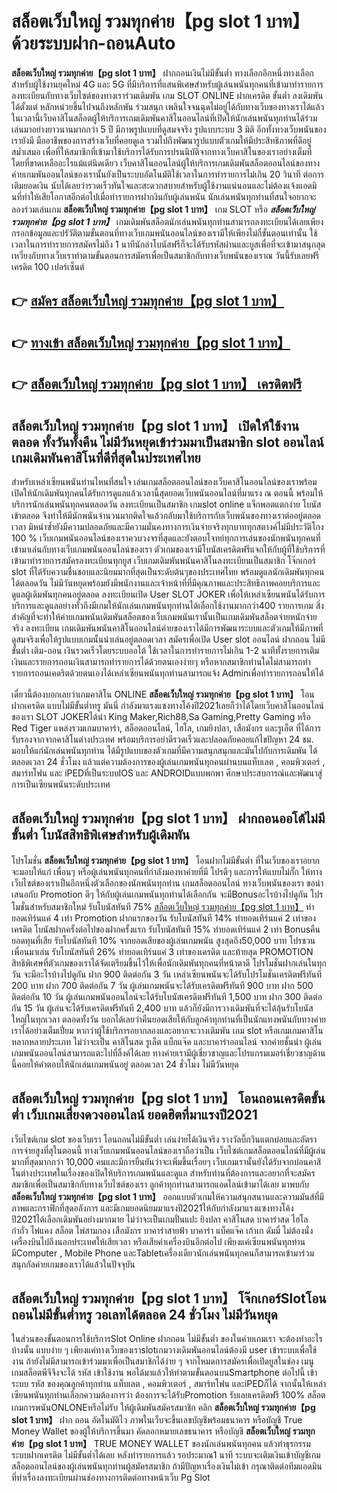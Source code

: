 # สล็อตเว็บใหญ่ รวมทุกค่าย【pg slot 1 บาท】  ด้วยระบบฝาก-ถอนAuto

**สล็อตเว็บใหญ่ รวมทุกค่าย【pg slot 1 บาท】** ฝากถอนเงินไม่มีขั้นต่ำ  ทางเลือกอีกหนึ่งทางเลือกสำหรับผู้ใช้งานยุคใหม่ 4G และ 5G ที่มีบริการที่แสนพิเศษสำหรับผู้เล่นพนันทุกคนที่เข้ามาทำรายการลงทะเบียนกับทางเว็บไซต์ของทางเราร่วมเดิมพัน เกม SLOT ONLINE ฝากเครดิต ขั้นต่ำ ลงเดิมพันได้ตั้งแต่ หลักหน่วยขึ้นไปจนถึงหลักพัน ร่วมสนุก เพลินใจจนฉุดไม่อยู่ได้กับทางเว็บของทางเราได้แล้วในเวลานี้เว็บคาสิโนสล็อตผู้ให้บริการเกมเดิมพันคาสิโนออนไลน์ที่เปิดให้นักเล่นพนันทุกท่านได้ร่วมเล่นมาอย่างยาวนานมากกว่า 5 ปี มีภาพรูปแบบที่ดูสมจจริง รูปแบบระบบ 3 มิติ
อีกทั้งทางเว็บพนันของเรายังมี มืออาชีพของการสร้างเว็บที่คอยดูเล  รวมไปถึงพัฒนารูปแบบตัวเกมให้มีประสิทธิภาพที่ดีอยู่สม่ำเสมอ เพื่อที่ให้สมาชิกที่เข้ามาใช้บริการได้รับการปรนนิบัติจากทางเว็บคาสิโนของเราอย่างเต็มที่โดยที่ขาดเหลืออะไรแม้แต่นิดเดียว เว็บคาสิโนออนไลน์ผู้ให้บริการเกมเดิมพันสล็อตออนไลน์ของทางค่ายเกมพันออนไลน์ของเรานั้นยังเป็นระบบอัตโนมัติใช้เวลาในการทำรายการไม่เกิน 20 วินาที ต่อการเติมยอดเงิน นับได้เลยว่ารวดเร็วทันใจและสะดวกสบายสำหรับผู้ใช้งานแน่นอนและไม่ต้องแจ้งแอดมินที่ทำให้เสียโอกาสอีกต่อไปเมื่อทำรายการฝากงินกับผู้เล่นพนัน
นักเล่นพนันทุกท่านที่สนใจอยากจะลองร่วมเล่นเกม **สล็อตเว็บใหญ่ รวมทุกค่าย【pg slot 1 บาท】** เกม SLOT  หรือ ***สล็อตเว็บใหญ่ รวมทุกค่าย【pg slot 1 บาท】*** เกมเดิมพันสล็อตนักเล่นพนันทุกท่านสามารถลงทะเบียนได้เลยเพียงกรอกข้อมูลและปรัวัติตามขั้นตอนที่ทางเว็บเกมพนันออนไลน์ของเรามีให้เพียงไม่กี่ขั้นตอนเท่านั้น ใช้เวลาในการทำรายการสมัครไม่ถึง 1 นาทีนักล่าโบนัสฟรีก็จะได้รับรหัสผ่านและยูสเพื่อที่จะเข้ามาสนุกสุดเหวี่ยงกับทางเว็บเราทำตามขั้นตอนการสมัครเพื่อเป็นสมาชิกกับทางเว็บพนันของเราณ วันนี้รับเลยฟรีเครดิต 100 เปอร์เซ็นต์ 

## 👉 [สมัคร สล็อตเว็บใหญ่ รวมทุกค่าย【pg slot 1 บาท】](https://archa888.com/)
## 👉 [ทางเข้า สล็อตเว็บใหญ่ รวมทุกค่าย【pg slot 1 บาท】](https://archa888.com/)
## 👉 [สล็อตเว็บใหญ่ รวมทุกค่าย【pg slot 1 บาท】 เครดิตฟรี](https://archa888.com/)

## สล็อตเว็บใหญ่ รวมทุกค่าย【pg slot 1 บาท】 เปิดให้ใช้งานตลอด ทั้งวันทั้งคืน ไม่มีวันหยุดเข้าร่วมมาเป็นสมาชิก slot ออนไลน์ เกมเดิมพันคาสิโนที่ดีที่สุดในประเทศไทย

สำหรับเหล่าเซียนพนันท่านไหนที่สนใจ เล่นเกมสล็อตออนไลน์ของเว็บคาสิโนออนไลน์ของเราพร้อมเปิดให้นักเดิมพันทุกคนได้รับการดูแลแล้วเวลานี้สุดยอดเว็บพนันออนไลน์ที่มาแรง ณ ตอนนี้ พร้อมให้บริการนักเล่นพนันทุกคนตลอดวัน ลงทะเบียนเป็นสมาชิก เกมslot online แจ็กพอตแตกง่าย โบนัสเข้าตลอด จึงทำให้มีนักพนันจำนวนมากติดใจแล้วกลับมาใช้บริการกับเว็บพนันของทางเราต่ออยู่ตลอดเวลา มิหนำซ้ำยังมีความปลอดภัยและมีความมั่นคงทางการเงินจ่ายจริงทุกบาททุกสตางค์ไม่มีประวัติโกง 100 % เว็บเกมพนันออนไลน์ของเราควบวงจรที่สุดและยังตอบโจทย์ทุกการเล่นของนักพนันทุกคนที่เข้ามาเล่นกับทางเว็บเกมพนันออนไลน์ของเรา
ตัวเกมของเรามีโบนัสเครดิตฟรีแจกให้กับผู้ที่ใช้บริการที่เข้ามาทำรายการสมัครลงทะเบียนทุกยูส เว็บเกมเดิมพันพนันคาสิโนลงทะเบียนเป็นสมาชิก โจ๊กเกอร์ slot ที่ได้รับความชื่นชอบและนิยมมากที่สุดเป็นระดับต้นๆของประเทศไทย พร้อมดูแลนักเดิมพันทุกคนได้ตลอดวัน ไม่มีวันหยุดพร้อมยังมีพนักงานและเจ้าหน้าที่ที่มีคุณภาพและประสิทธิภาพคอยบริการและดูแลผู้เดิมพันทุกคนอยู่ตลอด ลงทะเบียนเปิด User SLOT JOKER เพื่อให้เหล่าเซียนพนันได้รับการบริการและดูแลอย่างทั่วถึงมีเกมให้นักเล่นเกมพนันทุกท่านได้เลือกใช้งานมากกว่า400 รายการเกม
สิ่งสำคัญที่จะทำให้ค่ายเกมพนันเดิมพันสล็อตของเว็บเกมพนันเรานั้นเป็นเกมเดิมพันสล็อตจ่ายหนักจ่ายจริง ลงทะเบียน  เกมเดิมพันพนันคาสิโนออนไลน์ค่ายของเราได้มีการพัฒนาระบบและตัวเกมให้มีภาพที่ดูสมจริงเพื่อให้รูปแบบเกมนั้นน่าเล่นอยู่ตลอดเวลา สมัครเพื่อเปิด User slot ออนไลน์ ฝากถอน ไม่มีขั้นต่ำ เติม-ถอน เงินรวดเร็วโดยระบบออโต้ ใช้เวลาในการทำรายการไม่เกิน 1-2 นาทีทั้งรายการเติมเงินและรายการถอนเงินสามารถทำรายการได้ด้วยตนเองง่ายๆ หรือหากสมาชิกท่านใดไม่สามารถทำรายการถอนเคดริตด้วยตนเองได้เหล่าเซียนพนันทุกท่านสามารถแจ้ง Adminเพื่อทำรายการถอนให้ได้

เดี๋ยวนี้ต้องบอกเลยว่าเกมคาสิโน ONLINE **สล็อตเว็บใหญ่ รวมทุกค่าย【pg slot 1 บาท】** โอนฝากเครดิต แบบไม่มีขั้นต่ำทรู มันนี่ กำลังมาแรงแซงทางโค้งปี2021เลยก็ว่าได้โดยเว็บคาสิโนออนไลน์ของเรา SLOT JOKERได้นำ  King Maker,Rich88,Sa Gaming,Pretty Gaming หรือ Red Tiger แหล่งรวมเกมบาคาร่า, สล็อตออนไลน์, ไฮโล, เกมยิงปลา, เสือมังกร และรูเล็ต ที่ได้การรับรองจากจากคาสิโนต่างประเทศ พร้อมบริการอย่าดีรวดเร็วและปลอดภัยคอยแก้ไขปัญหา 24 ชม. มอบให้แก่นักเล่นพนันทุกท่าน ได้มีรูปแบบของตัวเกมที่มีความสนุกสนุกและมันไปกับการเดิมพัน ได้ ตลอดเวลา 24 ชั่วโมง แล้วแต่ความต้องการของผู้เล่นเกมพนันทุกคนผ่านบนแท็บเลต , คอมพิวเตอร์ , สมาร์ทโฟน และ iPEDที่เป็นระบบIOS และ ANDROIDแบบพกพา ศึกษาประสบการณ์และพัฒนาสู่การเป็นเซียนพนันระดับประเทศ

## สล็อตเว็บใหญ่ รวมทุกค่าย【pg slot 1 บาท】 ฝากถอนออโต้ไม่มีขั้นต่ำ โบนัสสิทธิพิเศษสำหรับผู้เดิมพัน

โปรโมชั่น **สล็อตเว็บใหญ่ รวมทุกค่าย【pg slot 1 บาท】** โอนฝากไม่มีขั้นต่ำ ที่ในเว็บของเราอยากจะมอบให้แก่  เพื่อนๆ หรือผู้เล่นพนันทุกคนที่กำลังมองหาค่ายที่มี โปรดีๆ และการให้แบบไม่กั๊ก ให้ทางเว็บไซต์ของเราเป็นอีกหนึ่งตัวเลือกของนักพนันทุกท่าน เกมสล็อตออนไลน์ ทางเว็บพนันของเรา ขอนำเสนอกับ Promotion ดีๆ ให้กับผู้เล่นเกมพนันทุกท่านได้เลือกกัน จะมีBonusอะไรบ้างไปดูกัน
โปรโมชั่นสำหรับสมาชิกใหม่ รับโบนัสทันที 75% [สล็อตเว็บใหญ่ รวมทุกค่าย【pg slot 1 บาท】](https://archa888.com/) ทำยอดเทิร์นแค่ 4 เท่า
 Promotion ฝากแรกของวัน รับโบนัสทันที 14% ทำยอดเทิร์นแค่ 2 เท่าของเครดิต
โบนัสฝากครั้งต่อไปของฝากครั้งแรก รับโบนัสทันที 15% ทำยอดเทิร์นแค่ 2 เท่า
Bonusคืนยอดทุนที่เสีย รับโบนัสทันที 10% จากยอดเสียของผู้เล่นเกมพนัน สูงสุดถึง50,000 บาท
โปรชวนเพื่อนมาเล่น รับโบนัสทันที 26% ทำยอดเทิร์นแค่ 3 เท่าของเครดิต
และท้ายสุด PROMOTION สิทธิพิเศษที่ตัวเกมของเราได้จัดเตรียมขึ้นไว้ให้เพื่อนักเดิมพันทุกคนที่หน้าตาดี โปรโมชั่นฝากเล่นในทุกวัน จะมีอะไรบ้างไปดูกัน
ฝาก 900 ติดต่อกัน 3 วัน เหล่าเซียนพนันจะได้รับโปรโมชั่นเครดิตฟรีทันที 200 บาท
ฝาก 700 ติดต่อกัน 7 วัน ผู้เล่นเกมพนันจะได้รับเครดิตฟรีทันที 900 บาท
ฝาก 500 ติดต่อกัน 10 วัน ผู้เล่นเกมพนันออนไลน์จะได้รับโบนัสเครดิตฟรีทันที 1,500 บาท
ฝาก 300 ติดต่อกัน 15 วัน ผู้เล่นจะได้รับเครดิตฟรีทันที 2,400 บาท
แล้วก็ยังมีการวางเดิมพันที่จะได้ลุ้นรับโบนัสใหญ่ในทุกเวลา ตลอดทั้งวัน บอกได้เลยว่าคืนยอดเสียให้กับลูกค้าทุกท่านที่เป็นนักแทงพนันกับทางค่ายเราได้อย่างเต็มเปี่ยม หากว่าผู้ใช้บริการอยากลองและอยากจะวางเดิมพัน เกม slot  หรือเกมเกมคาสิโนหลากหลายประเภท ไม่ว่าจะเป็น คาสิโนสด รูเล็ต แบ็กแจ๊ค และบาคาร่าออนไลน์ จากค่ายชั้นนำ ผู้เล่นเกมพนันออนไลน์สามารถแตะไปที่ลิ้งค์ได้เลย ทางค่ายเรามีผู้เชี่ยวชาญและโปรแกรมเมอร์เชี่ยวชาญด้านนี้คอยให้คำตอบให้นักเล่นเกมพนันอยู่ ตลอดเวลา 24 ชั่วโมง ไม่มีวันหยุด

## สล็อตเว็บใหญ่ รวมทุกค่าย【pg slot 1 บาท】 โอนถอนเครดิตขั้นต่ำ  เว็บเกมเสี่ยงดวงออนไลน์ ยอดฮิตที่มาแรงปี2021

เว็บไซต์เกม slot ของเว็บเรา โอนถอนไม่มีขั้นต่ำ เล่นง่ายได้เงินจริง รางวัลบิ๊กวินแตกบ่อยและอัตราการจ่ายสูงที่สุในตอนนี้ ทางเว็บเกมพนันออนไลน์ของเราถือว่าเป็น เว็บไซต์เกมสล็อตออนไลน์ที่มีผู้เล่นมากที่สุดมากกว่า 10,000 คนและมีการยืนยันว่าจะเพิ่มขึ้นเรื่อยๆ เว็บเกมเรานั้นยังได้รับจากบ่อนคาสิโนต่างประเทศในเรื่องของเปิดให้บริการเกมพนันและดูแล สำหรับท่านที่ต้องการและอยากที่จะสมัครสมาชิกเพื่อเป็นสมาชิกกับทางเว็บไซต์ของเรา ลูกค้าทุกท่านสามารถแอดไลน์เข้ามาได้เลย
	มาพบกับ **สล็อตเว็บใหญ่ รวมทุกค่าย【pg slot 1 บาท】** ออกแบบตัวเกมให้ความสนุกสนานและความมันส์ที่มีภาพและกราฟิกที่สุดอลังการ และมีเกมยอดนิยมมาแรงปี2021ให้กับกำลังมาแรงแซงทางโค้งปี2021ได้เลือกเดิมพันอย่างมากมาย  ไม่ว่าจะเป็นเกมปั่นแปะ ยิงปลา คาสิโนสด บาคาร่าสด ไฮโล กำถั่ว ไพ่แคง สล็อต ไพ่สามกอง เสือมังกร บาคาร่าสายฟ้า บาคาร่า แบ็คแจ๊ค เก้าเก ดัมมี่ ไม่ต้องนั่งเครื่องบินไปถึงนอกประเทศให้เสียเวลา หรือเสียค่าเครื่องบินอีกต่อไป เพียงแค่เซียนพนันทุกท่านมีComputer , Mobile Phone และTabletเครื่องเดียวนักเล่นพนันทุกคนก็สามารถเข้ามาร่วมสนุกกัลค่ายเกมของเราได้แล้วในปัจจุบัน

## สล็อตเว็บใหญ่ รวมทุกค่าย【pg slot 1 บาท】 โจ๊กเกอร์Slotโอนถอนไม่มีขั้นต่ำทรู วอเลทได้ตลอด 24 ชั่วโมง ไม่มีวันหยุด

ในส่วนของขั้นตอนการใช้บริการSlot Online ฝากถอน ไม่มีขั้นต่ำ ของในค่ายเกมเรา จะต้องทำอะไรบ้างนั้น แบบง่าย ๆ เพียงแค่ทางเว็บของเราslotเกมวางเดิมพันออนไลน์ต้องมี user เข้าระบบเพื่อใช้งาน ถ้ายังไม่มีสามารถเข้าร่วมมาเพื่อเป็นสมาชิกได้ง่าย ๆ จากโหมดการสมัครเพื่อเปิดยูสในช่อง เมนู เกมสล็อตพีจีจึงจะได้ รหัส เข้าใช้งาน พอได้มาแล้วให้ทำตามขั้นตอนบนSmartphone ต่อไปนี้
เข้าระบบ รหัส  ของคุณลูกค้าทุกท่าน แท็บเลต , คอมพิวเตอร์ , สมาร์ทโฟน และiPEDก็ได้
จากนั้นให้เหล่าเซียนพนันทุกท่านเลือกความต้องการว่า ต้องการจะได้รับPromotion รับเลยเครดิตฟรี 100% สล็อตเกมการพนันONLONEหรือไม่รับ
ให้ผู้เดิมพันสมัครสมาชิก คลิก **สล็อตเว็บใหญ่ รวมทุกค่าย【pg slot 1 บาท】** ฝาก ถอน  อัตโนมัติไว ภาพในเว็บจะขึ้นเลขบัญชีพร้อมธนาคาร หรือบัญชี True Money Wallet ของผู้ให้บริการขึ้นมา
คัดลอกหมายเลขธนาคาร หรือบัญชี **สล็อตเว็บใหญ่ รวมทุกค่าย【pg slot 1 บาท】** TRUE MONEY WALLET ของนักเล่นพนันทุกคน แล้วทำธุรกรรมระบบฝากเครดิต ไม่มีขั้นต่ำได้เลย
หลังทำรายการแล้ว รอประมาณ1 นาที ระบบจะเติมเงินเข้าบัญชีเกมสล็อตออนไลน์ของผู้เล่นพนันทุกท่านผู้สมัครสมาชิก
ถ้ามีปัญหาเรื่องเงินไม่เข้า กรุณาติดต่อทีมแอดมิน ที่ทำเรื่องลงทะเบียนผ่านช่องทางการติดต่อทางหน้าเว็บ Pg Slot


